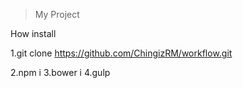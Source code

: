 > My Project

How install

1.git clone https://github.com/ChingizRM/workflow.git

2.npm i
3.bower i
4.gulp
